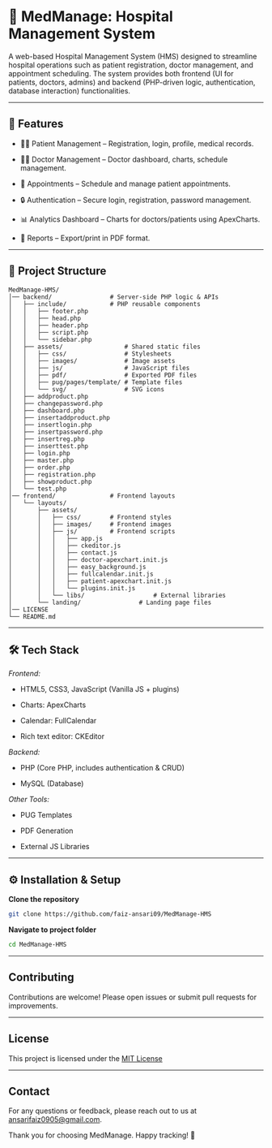 # 📌 MedManage: Hospital Management System

A web-based Hospital Management System (HMS) designed to streamline hospital operations such as patient registration, doctor management, and appointment scheduling. The system provides both frontend (UI for patients, doctors, admins) and backend (PHP-driven logic, authentication, database interaction) functionalities.

---

## 🚀 Features

- 👩‍⚕ Patient Management – Registration, login, profile, medical records.

- 🧑‍⚕ Doctor Management – Doctor dashboard, charts, schedule management.

- 📅 Appointments – Schedule and manage patient appointments.

- 🔒 Authentication – Secure login, registration, password management.

- 📊 Analytics Dashboard – Charts for doctors/patients using ApexCharts.

- 📑 Reports – Export/print in PDF format.

---

## 📂 Project Structure

```
MedManage-HMS/
│── backend/                # Server-side PHP logic & APIs
│   ├── include/            # PHP reusable components
│   │   ├── footer.php
│   │   ├── head.php
│   │   ├── header.php
│   │   ├── script.php
│   │   └── sidebar.php
│   ├── assets/                 # Shared static files
│   │   ├── css/                # Stylesheets
│   │   ├── images/             # Image assets
│   │   ├── js/                 # JavaScript files
│   │   ├── pdf/                # Exported PDF files
│   │   ├── pug/pages/template/ # Template files
│   │   └── svg/                # SVG icons
│   ├── addproduct.php
│   ├── changepassword.php
│   ├── dashboard.php
│   ├── insertaddproduct.php
│   ├── insertlogin.php
│   ├── insertpassword.php
│   ├── insertreg.php
│   ├── inserttest.php
│   ├── login.php
│   ├── master.php
│   ├── order.php
│   ├── registration.php
│   ├── showproduct.php
│   └── test.php
│── frontend/               # Frontend layouts
│   └── layouts/
│       ├── assets/
│       │   ├── css/        # Frontend styles
│       │   ├── images/     # Frontend images
│       │   ├── js/         # Frontend scripts
│       │   │   ├── app.js
│       │   │   ├── ckeditor.js
│       │   │   ├── contact.js
│       │   │   ├── doctor-apexchart.init.js
│       │   │   ├── easy_background.js
│       │   │   ├── fullcalendar.init.js
│       │   │   ├── patient-apexchart.init.js
│       │   │   └── plugins.init.js
│       │   └── libs/                   # External libraries
│       └── landing/                # Landing page files
│── LICENSE
└── README.md
```

---

## 🛠 Tech Stack

*Frontend:*

- HTML5, CSS3, JavaScript (Vanilla JS + plugins)

- Charts: ApexCharts

- Calendar: FullCalendar

- Rich text editor: CKEditor


*Backend:*

- PHP (Core PHP, includes authentication & CRUD)

- MySQL (Database)


*Other Tools:*

- PUG Templates

- PDF Generation

- External JS Libraries

---

## ⚙ Installation & Setup

 **Clone the repository**
   ```bash
   git clone https://github.com/faiz-ansari09/MedManage-HMS
   ```
   **Navigate to project folder**
   ```bash
   cd MedManage-HMS
   ```

---

## Contributing

Contributions are welcome! Please open issues or submit pull requests for improvements.

---

## License

This project is licensed under the [MIT License](https://github.com/faiz-ansari09/MedManage-HMS/blob/main/LICENSE)

---

## Contact

For any questions or feedback, please reach out to us at ansarifaiz0905@gmail.com.

Thank you for choosing MedManage. Happy tracking! 🚀